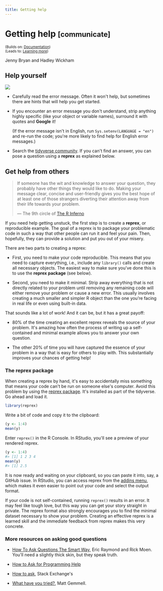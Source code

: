 ```yaml
---
title: Getting help
---
```


<!-- Generated automatically from getting-help.yml. Do not edit by hand -->

# Getting help <small class='communicate'>[communicate]</small>
<small>(Builds on: [Documentation](documentation.md))</small>  
<small>(Leads to: [Learning more](learning-more.md))</small>

Jenny Bryan and Hadley Wickham

Help yourself
-------------

![](https://imgs.xkcd.com/comics/tech_support_cheat_sheet.png)

-   Carefully read the error message. Often it won't help, but sometimes there are hints that will help you get started.

-   If you encounter an error message you don't understand, strip anything highly specific (like your object or variable names), surround it with quotes and **Google** it!

    (If the error message isn't in English, run `Sys.setenv(LANGUAGE = "en")` and re-run the code; you're more likely to find help for English error messages.)

-   Search the [tidyverse community](https://community.rstudio.com/c/tidyverse). If you can't find an answer, you can pose a question using a **reprex** as explained below.

Get help from others
--------------------

> If someone has the wit and knowledge to answer your question, they probably have other things they would like to do. Making your message clear, concise and user-friendly gives you the best hope of at least one of those strangers diverting their attention away from their life towards your problem.
>
> — The 9th circle of [The R Inferno](http://www.burns-stat.com/documents/books/the-r-inferno/)

If you need help getting unstuck, the first step is to create a **reprex**, or reproducible example. The goal of a reprex is to package your problematic code in such a way that other people can run it and feel your pain. Then, hopefully, they can provide a solution and put you out of your misery.

There are two parts to creating a reprex:

-   First, you need to make your code reproducible. This means that you need to capture everything, i.e., include any `library()` calls and create all necessary objects. The easiest way to make sure you've done this is to use the **reprex package** (see below).

-   Second, you need to make it minimal. Strip away everything that is not directly related to your problem until removing any remaining code will either remove your problem or cause a new error. This usually involves creating a much smaller and simpler R object than the one you’re facing in real life or even using built-in data.

That sounds like a lot of work! And it can be, but it has a great payoff:

-   80% of the time creating an excellent reprex reveals the source of your problem. It's amazing how often the process of writing up a self-contained and minimal example allows you to answer your own question.

-   The other 20% of time you will have captured the essence of your problem in a way that is easy for others to play with. This substantially improves your chances of getting help!

### The reprex package

When creating a reprex by hand, it's easy to accidentally miss something that means your code can't be run on someone else's computer. Avoid this problem by using the [reprex package](http://reprex.tidyverse.org). It's installed as part of the tidyverse. Go ahead and load it.

``` r
library(reprex)
```

Write a bit of code and copy it to the clipboard:

``` r
(y <- 1:4)
mean(y)
```

Enter `reprex()` in the R Console. In RStudio, you'll see a preview of your rendered reprex.

``` r
(y <- 1:4)
#> [1] 1 2 3 4
mean(y)
#> [1] 2.5
```

It is now ready and waiting on your clipboard, so you can paste it into, say, a GitHub issue. In RStudio, you can access reprex from the [addins menu](https://rstudio.github.io/rstudioaddins/), which makes it even easier to point out your code and select the output format.

If your code is not self-contained, running `reprex()` results in an error. It may feel like tough love, but this way you can get your story straight in private. The reprex format also strongly encourages you to find the minimal dataset necessary to show your problem. Creating an effective reprex is a learned skill and the immediate feedback from reprex makes this very concrete.

### More resources on asking good questions

-   [How To Ask Questions The Smart Way](http://www.catb.org/~esr/faqs/smart-questions.html), Eric Raymond and Rick Moen. You'll need a slightly thick skin, but they speak truth.

-   [How to Ask for Programming Help](http://codingkilledthecat.wordpress.com/2012/06/26/how-to-ask-for-programming-help/)

-   [How to ask](https://codereview.stackexchange.com/help/how-to-ask), Stack Exchange's

-   [What have you tried?](http://mattgemmell.com/what-have-you-tried/), Matt Gemmell.
